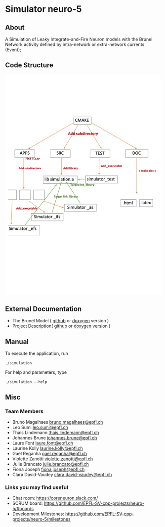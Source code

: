 # Simulator neuro-5

## About

A Simulation of Leaky Integrate-and-Fire Neuron models with the Brunel Network activity defined by intra-network or extra-network currents (Event);

## Code Structure 

![alt text](doc/diagramme_cmake.png "Diagramme cmake")

## External Documentation

- The Brunel Model ( [github](doc/Brunel_2000.pdf) or [doxygen](Brunel_2000.pdf) version )
- Project Description( [github](doc/Project_Description.pdf) or [doxygen](Project_Description.pdf) version )

## Manual

To execute the application, run

    ./simulation

For help and parameters, type

    ./simulation --help
    

## Misc

### Team Members

- Bruno Magalhaes <bruno.magalhaes@epfl.ch>
- Leo Sumi <leo.sumi@epfl.ch>
- Thais Lindemann <thais.lindemann@epfl.ch> 
- Johannes Brune <johannes.brune@epfl.ch>
- Laure Font <laure.font@epfl.ch> 
- Laurine Kolly <laurine.kolly@epfl.ch>
- Gael Reganha <gael.reganha@epfl.ch>
- Violette Zanotti <violette.zanotti@epfl.ch>
- Julie Brancato <julie.brancato@epfl.ch>
- Fiona Joseph <fiona.joseph@epfl.ch>
- Clara David-Vaudey <clara.david-vaudey@epfl.ch> 

### Links you may find useful 

- Chat room: https://coreneuron.slack.com/
- SCRUM board: https://github.com/EPFL-SV-cpp-projects/neuro-5/#boards
- Development Milestones: https://github.com/EPFL-SV-cpp-projects/neuro-5/milestones


